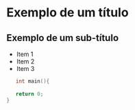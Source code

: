 ﻿# Exemplo de um título

## Exemplo de um sub-título

* Item 1
* Item 2
* Item 3

```C
   int main(){
   
   return 0;
}
